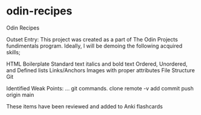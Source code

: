 # odin-recipes
Odin Recipes

Outset Entry:
This project was created as a part of The Odin Projects fundimentals program. Ideally, I will be demoing the following acquired skills;

HTML Boilerplate
Standard text
italics and bold text
Ordered, Unordered, and Defined lists
Links/Anchors
Images with proper attributes
File Structure
Git

Identified Weak Points:
...
git commands.
clone
remote -v
add
commit
push origin main

These items have been reviewed and added to Anki flashcards